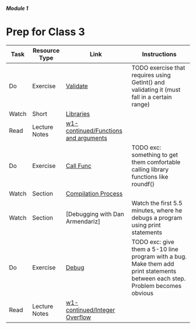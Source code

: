 ##### Module 1

# Prep for Class 3

| Task | Resource Type | Link | Instructions |
|------|---------------|------|--------------|
| Do | Exercise | [Validate](../exercises/Validate) | TODO exercise that requires using GetInt() and validating it (must fall in a certain range)
| Watch | Short | [Libraries](https://youtu.be/ED7QtgXDShY?list=PLhQjrBD2T381NKQHUCTezeyCYzbnN4GjC) |
| Read | Lecture Notes | [w1-continued/Functions and arguments](http://cdn.cs50.net/2015/fall/lectures/1/f/notes1f/notes1f.html#functions_and_arguments) | |
| Do | Exercise | [Call Func](../exercises/call-func) | TODO exc: something to get them comfortable calling library functions like roundf()
| Watch | Section | [Compilation Process](https://youtu.be/XRvvitgap5Y?t=2549)
| Watch | Section | [Debugging with Dan Armendariz] | Watch the first 5.5 minutes, where he debugs a program using print statements
| Do | Exercise | [Debug](../exercises/debug) | TODO exc: give them a 5-10 line program with a bug. Make them add print statements between each step. Problem becomes obvious
| Read | Lecture Notes | [w1-continued/Integer Overflow](http://cdn.cs50.net/2015/fall/lectures/1/f/notes1f/notes1f.html#integer_overflow)

